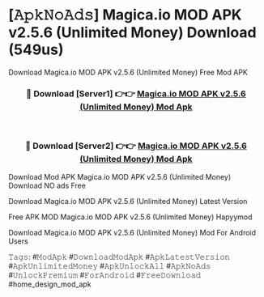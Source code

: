 # [𝙰𝚙𝚔𝙽𝚘𝙰𝚍𝚜] Magica.io MOD APK v2.5.6 (Unlimited Money) Download (549us)
Download Magica.io MOD APK v2.5.6 (Unlimited Money) Free Mod APK

<div align="center">
<h3>🔴 Download [Server1] 👉👉 <a href="https://apkcomod.com?title=Magica.io_MOD_APK_v2.5.6_(Unlimited_Money)">Magica.io MOD APK v2.5.6 (Unlimited Money) Mod Apk</a></h3><br>

<h3>🔴 Download [Server2] 👉👉 <a href="https://apkcomod.com?title=Magica.io_MOD_APK_v2.5.6_(Unlimited_Money)">Magica.io MOD APK v2.5.6 (Unlimited Money) Mod Apk</a></h3>
</div>


 Download Mod APK Magica.io MOD APK v2.5.6 (Unlimited Money) Download NO ads Free

Download Magica.io MOD APK v2.5.6 (Unlimited Money) Latest Version

Free APK MOD Magica.io MOD APK v2.5.6 (Unlimited Money) Hapyymod

Download Magica.io MOD APK v2.5.6 (Unlimited Money) Mod For Android Users

𝚃𝚊𝚐𝚜: #𝙼𝚘𝚍𝙰𝚙𝚔 #𝙳𝚘𝚠𝚗𝚕𝚘𝚊𝚍𝙼𝚘𝚍𝙰𝚙𝚔 #𝙰𝚙𝚔𝙻𝚊𝚝𝚎𝚜𝚝𝚅𝚎𝚛𝚜𝚒𝚘𝚗 #𝙰𝚙𝚔𝚄𝚗𝚕𝚒𝚖𝚒𝚝𝚎𝚍𝙼𝚘𝚗𝚎𝚢 #𝙰𝚙𝚔𝚄𝚗𝚕𝚘𝚌𝚔𝙰𝚕𝚕 #𝙰𝚙𝚔𝙽𝚘𝙰𝚍𝚜 #𝚄𝚗𝚕𝚘𝚌𝚔𝙿𝚛𝚎𝚖𝚒𝚞𝚖 #𝙵𝚘𝚛𝙰𝚗𝚍𝚛𝚘𝚒𝚍 #𝙵𝚛𝚎𝚎𝙳𝚘𝚠𝚗𝚕𝚘𝚊𝚍 #home_design_mod_apk